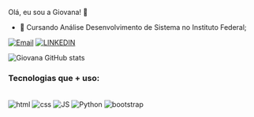 
Olá, eu sou a Giovana! 👋

- 🔭 Cursando Análise Desenvolvimento de Sistema no Instituto Federal;

[![Email](https://img.shields.io/badge/Gmail-D14836?style=for-the-badge&logo=gmail&logoColor=white)](https://mail.google.com/mail/giovanamarks12@gmail.com)
[![LINKEDIN](https://img.shields.io/badge/LinkedIn-0077B5?style=for-the-badge&logo=linkedin&logoColor=white)](linkedin.com/in/giovana-marques-261360209)

![Giovana GitHub stats](https://github-readme-stats.vercel.app/api?username=giovanasmarques&show_icons=true&theme=buefy)

### Tecnologias que + uso:
<div style="display: inline_block"></br>
  <img align="center" alt="html" src="https://img.shields.io/badge/HTML-239120?style=for-the-badge&logo=html5&logoColor=white"/>
  <img align="center" alt="css" src= "https://img.shields.io/badge/CSS-239120?&style=for-the-badge&logo=css3&logoColor=white"/>
  <img align="center" alt="JS" src= "https://img.shields.io/badge/JavaScript-F7DF1E?style=for-the-badge&logo=javascript&logoColor=black"/>
  <img align="center" alt="Python" src= "https://img.shields.io/badge/Python-14354C?style=for-the-badge&logo=python&logoColor=white"/>
  <img align="center" alt="bootstrap" src= "https://img.shields.io/badge/Bootstrap-563D7C?style=for-the-badge&logo=bootstrap&logoColor=white"/>
</div>


